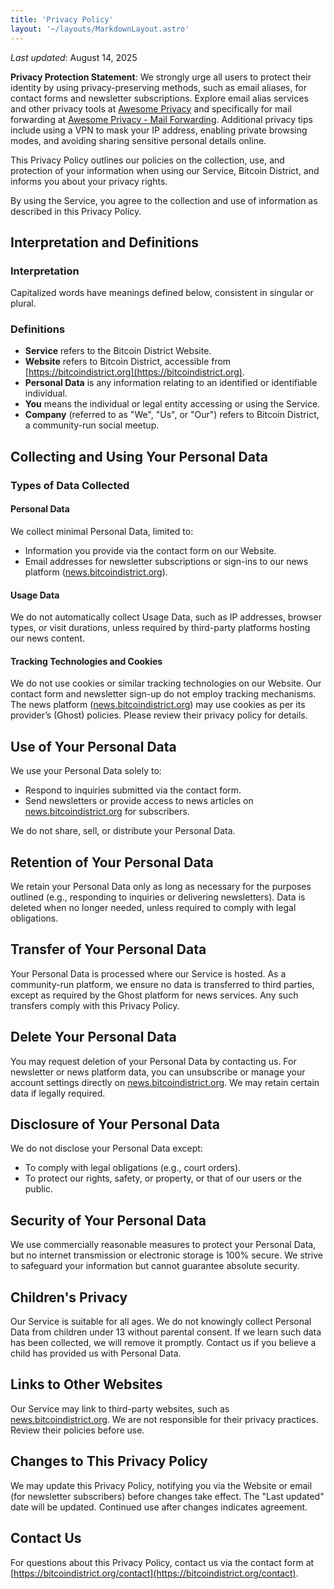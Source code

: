 ```yaml
---
title: 'Privacy Policy'
layout: '~/layouts/MarkdownLayout.astro'
---
```


_Last updated_: August 14, 2025

**Privacy Protection Statement**: We strongly urge all users to protect their identity by using privacy-preserving methods, such as email aliases, for contact forms and newsletter subscriptions. Explore email alias services and other privacy tools at [Awesome Privacy](https://awesome-privacy.xyz/) and specifically for mail forwarding at [Awesome Privacy - Mail Forwarding](https://awesome-privacy.xyz/communication/mail-forwarding). Additional privacy tips include using a VPN to mask your IP address, enabling private browsing modes, and avoiding sharing sensitive personal details online.

This Privacy Policy outlines our policies on the collection, use, and protection of your information when using our Service, Bitcoin District, and informs you about your privacy rights.

By using the Service, you agree to the collection and use of information as described in this Privacy Policy.

## Interpretation and Definitions

### Interpretation

Capitalized words have meanings defined below, consistent in singular or plural.

### Definitions

- **Service** refers to the Bitcoin District Website.
- **Website** refers to Bitcoin District, accessible from [https://bitcoindistrict.org](https://bitcoindistrict.org).
- **Personal Data** is any information relating to an identified or identifiable individual.
- **You** means the individual or legal entity accessing or using the Service.
- **Company** (referred to as "We", "Us", or "Our") refers to Bitcoin District, a community-run social meetup.

## Collecting and Using Your Personal Data

### Types of Data Collected

#### Personal Data

We collect minimal Personal Data, limited to:
- Information you provide via the contact form on our Website.
- Email addresses for newsletter subscriptions or sign-ins to our news platform ([news.bitcoindistrict.org](https://news.bitcoindistrict.org)).

#### Usage Data

We do not automatically collect Usage Data, such as IP addresses, browser types, or visit durations, unless required by third-party platforms hosting our news content.

#### Tracking Technologies and Cookies

We do not use cookies or similar tracking technologies on our Website. Our contact form and newsletter sign-up do not employ tracking mechanisms. The news platform ([news.bitcoindistrict.org](https://news.bitcoindistrict.org)) may use cookies as per its provider’s (Ghost) policies. Please review their privacy policy for details.

## Use of Your Personal Data

We use your Personal Data solely to:
- Respond to inquiries submitted via the contact form.
- Send newsletters or provide access to news articles on [news.bitcoindistrict.org](https://news.bitcoindistrict.org) for subscribers.

We do not share, sell, or distribute your Personal Data.

## Retention of Your Personal Data

We retain your Personal Data only as long as necessary for the purposes outlined (e.g., responding to inquiries or delivering newsletters). Data is deleted when no longer needed, unless required to comply with legal obligations.

## Transfer of Your Personal Data

Your Personal Data is processed where our Service is hosted. As a community-run platform, we ensure no data is transferred to third parties, except as required by the Ghost platform for news services. Any such transfers comply with this Privacy Policy.

## Delete Your Personal Data

You may request deletion of your Personal Data by contacting us. For newsletter or news platform data, you can unsubscribe or manage your account settings directly on [news.bitcoindistrict.org](https://news.bitcoindistrict.org). We may retain certain data if legally required.

## Disclosure of Your Personal Data

We do not disclose your Personal Data except:
- To comply with legal obligations (e.g., court orders).
- To protect our rights, safety, or property, or that of our users or the public.

## Security of Your Personal Data

We use commercially reasonable measures to protect your Personal Data, but no internet transmission or electronic storage is 100% secure. We strive to safeguard your information but cannot guarantee absolute security.

## Children's Privacy

Our Service is suitable for all ages. We do not knowingly collect Personal Data from children under 13 without parental consent. If we learn such data has been collected, we will remove it promptly. Contact us if you believe a child has provided us with Personal Data.

## Links to Other Websites

Our Service may link to third-party websites, such as [news.bitcoindistrict.org](https://news.bitcoindistrict.org). We are not responsible for their privacy practices. Review their policies before use.

## Changes to This Privacy Policy

We may update this Privacy Policy, notifying you via the Website or email (for newsletter subscribers) before changes take effect. The "Last updated" date will be updated. Continued use after changes indicates agreement.

## Contact Us

For questions about this Privacy Policy, contact us via the contact form at [https://bitcoindistrict.org/contact](https://bitcoindistrict.org/contact).